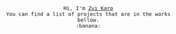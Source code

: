 <p align="center">
  <samp>
    Hi, I'm <a href="https://www.zektec.com">Zvi Karp</a>
    <br>
    You can find a list of projects that are in the works bellow.
    <br>
    :banana:
  </samp>
</p>
